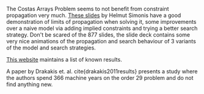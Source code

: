 
The Costas Arrays Problem seems to not benefit from constraint propagation very much.
[These slides](http://4c.ucc.ie/~hsimonis/ELearning/costas/slides.pdf) by Helmut Simonis have a good demonstration of limits of propagation when solving it, some improvements over a naive model via adding implied constraints and trying a better search strategy.
Don't be scared of the 877 slides, the slide deck contains some very nice animations of the propagation and search behaviour of 3 variants of the model and search strategies.

[This website](http://datagenetics.com/blog/february22013) maintains a list of known results.

A paper by Drakakis et. al. cite{drakakis2011results} presents a study where the authors spend 366 machine years on the order 29 problem and do not find anything new.
